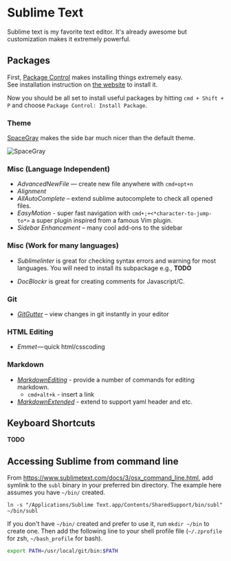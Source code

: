 # Sublime Text

Sublime text is my favorite text editor.  It's already awesome but customization makes it extremely powerful. 

## Packages

First, [Package Control](https://packagecontrol.io/) makes installing things extremely easy.  
See installation instruction on [the website](https://packagecontrol.io/) to install it. 

Now you should be all set to install useful packages by hitting `cmd + Shift + P`
and choose `Package Control: Install Package`.

### Theme

[SpaceGray](http://kkga.github.io/spacegray/) makes the side bar much nicer than the default theme. 

![SpaceGray](http://kkga.github.io/spacegray/assets/spacegray.png)

### Misc (Language Independent)

- *AdvancedNewFile* — create new file anywhere with `cmd+opt+n`
- *Alignment*
- *AllAutoComplete* – extend sublime autocomplete to check all opened files.
- *EasyMotion* - super fast navigation with `cmd+;+<*character-to-jump-to*>` a super plugin inspired from a famous Vim plugin.
- *Sidebar Enhancement* – many cool add-ons to the sidebar

### Misc (Work for many languages)

- *Sublimelinter* is great for checking syntax errors and warning for most languages.
You will need to install its subpackage e.g.,  **TODO**

- *DocBlockr* is great for creating comments for Javascript/C.

### Git 
- *[GitGutter](http://www.jisaacks.com/gitgutter)* – view changes in git instantly in your editor

### HTML Editing

- *Emmet* — quick html/csscoding

### Markdown
- *[MarkdownEditing](https://packagecontrol.io/packages/MarkdownEditing)* - provide a number of commands for editing markdown. 
  - `cmd+alt+k` - insert a link
- *[MarkdownExtended](https://packagecontrol.io/packages/Markdown%20Extended)* - extend to support yaml header and etc. 

## Keyboard Shortcuts

**TODO**

## Accessing Sublime from command line

From https://www.sublimetext.com/docs/3/osx_command_line.html, add symlink to the `subl` binary in your preferred bin directory.  The example here assumes you have `~/bin/` created. 

```
ln -s "/Applications/Sublime Text.app/Contents/SharedSupport/bin/subl" ~/bin/subl
```

If you don't have `~/bin/` created and prefer to use it, run `mkdir ~/bin` to create one.
Then add the following line to your shell profile file (`~/.zprofile` for zsh, `~/bash_profile` for bash).

```zsh
export PATH=/usr/local/git/bin:$PATH
```
